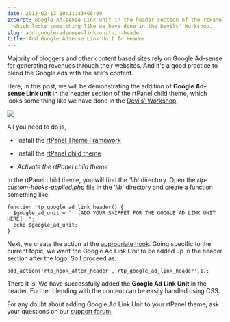 ```yaml
---
date: 2012-02-13 10:11:43+00:00
excerpt: Google Ad-sense Link unit in the header section of the rtPanel child theme,
  which looks some thing like we have done in the Devils' Workshop.
slug: add-google-adsense-link-unit-in-header
title: Add Google Adsense Link Unit In Header
---
```


Majority of bloggers and other content based sites rely on Google Ad-sense for generating revenues through their websites. And it's a good practice to blend the Google ads with the site's content.

Here, in this post, we will be demonstrating the addition of **Google Ad-sense Link unit** in the header section of the rtPanel child theme, which looks some thing like we have done in the [Devils' Workshop](http://devilsworkshop.org/).

[![](https://rtcamp.com/wp-content/uploads/2012/02/Google-Adsense1.png)](https://rtcamp.com/wp-content/uploads/2012/02/Google-Adsense1.png)

All you need to do is,



	
  * Install the [rtPanel Theme Framework](http://wordpress.org/extend/themes/download/rtpanel.2.0.8.zip)

	
  * Install the [rtPanel child theme](https://github.com/rtCamp/rtpanel-child-theme/downloads)

	
  * _Activate the rtPanel child theme_


In the rtPanel child theme, you will find the _'lib_' directory. Open the _rtp-custom-hooks-applied.php_ file in the '_lib_' directory and create a function something like:

    
    function rtp_google_ad_link_header() {
      $google_ad_unit = '  [ADD YOUR SNIPPET FOR THE GOOGLE AD LINK UNIT HERE]  ';
      echo $google_ad_unit;
    }


Next, we create the action at the [appropriate hook](https://rtcamp.com/rtpanel/docs/developer/). Going specific to the current topic, we want the Google Ad Link Unit to be added up in the header section after the logo. So I proceed as:

    
    add_action('rtp_hook_after_header','rtp_google_ad_link_header',1);


There it is! We have successfully added the **Google Ad Link Unit** in the header. Further blending with the content can be easily handled using CSS.

For any doubt about adding Google Ad Link Unit to your rtPanel theme, ask your questions on our [support forum.](https://rtcamp.com/support/forum/rtpanel/forum/user/)


